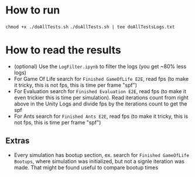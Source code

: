 # How to run
`chmod +x ./doAllTests.sh`
`./doAllTests.sh | tee doAllTestsLogs.txt`
# How to read the results
- (optional) Use the `LogFilter.ipynb` to filter the logs (you get ~80% less logs)
- For Game Of Life search for `Finished GameOfLife E2E`, read fps (to make it tricky, this is not fps, this is time per frame "spf")
- For Evaluation search for `Finished Evaluation E2E`, read fps (to make it even trickier this is time per simulation). Read iterations count from right above in the Unity Logs and divide fps by the iterations count to get the spf
- For Ants search for `Finished Ants E2E`, read fps (to make it tricky, this is not fps, this is time per frame "spf")
## Extras
- Every simulation has bootup section, ex. search for `Finished GameOfLife Bootups`, where simulation was initialized, but not a signle iteration was made. That might be found useful to compare bootup times